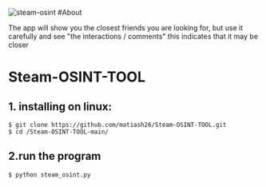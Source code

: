 ![steam-osint](https://raw.githubusercontent.com/matiash26/Steam-OSINT-TOOL/main/img/23.png)
#About

The app will show you the closest friends you are looking for, but use it carefully and see "the interactions / comments" this indicates that it may be closer

# Steam-OSINT-TOOL
## 1. installing on linux:
 ```
 $ git clone https://github.com/matiash26/Steam-OSINT-TOOL.git
 $ cd /Steam-OSINT-TOOL-main/
 ```
 
 
## 2.run the program
 ```
 $ python steam_osint.py
 ```

